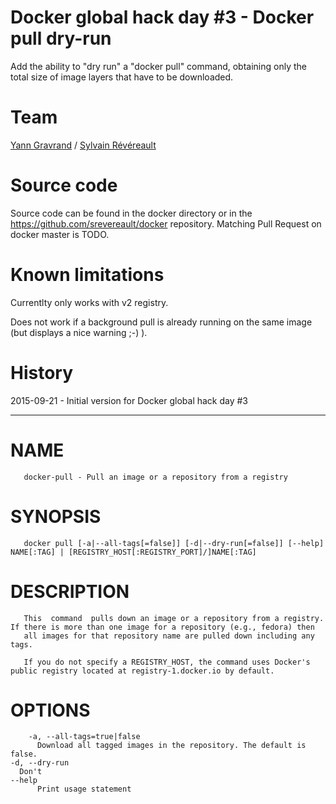 # Docker global hack day #3 - Docker pull dry-run

Add the ability to "dry run" a "docker pull" command, obtaining only the total size of image layers that have to be downloaded.

# Team

[Yann Gravrand](https://twitter.com/ygravrand) / [Sylvain Révéreault](https://twitter.com/srevereault)

# Source code

Source code can be found in the docker directory or in the https://github.com/srevereault/docker repository. Matching Pull Request on docker master is TODO.

# Known limitations

Currentlty only works with v2 registry. 

Does not work if a background pull is already running on the same image (but displays a nice warning ;-) ).

# History 

2015-09-21 - Initial version for Docker global hack day #3 

-------

# NAME
       docker-pull - Pull an image or a repository from a registry

# SYNOPSIS
       docker pull [-a|--all-tags[=false]] [-d|--dry-run[=false]] [--help] NAME[:TAG] | [REGISTRY_HOST[:REGISTRY_PORT]/]NAME[:TAG]

# DESCRIPTION
       This  command  pulls down an image or a repository from a registry. If there is more than one image for a repository (e.g., fedora) then
       all images for that repository name are pulled down including any tags.

       If you do not specify a REGISTRY_HOST, the command uses Docker's public registry located at registry-1.docker.io by default.

# OPTIONS
       	-a, --all-tags=true|false
          Download all tagged images in the repository. The default is false.  
	-d, --dry-run
	  Don't 
	--help
          Print usage statement

